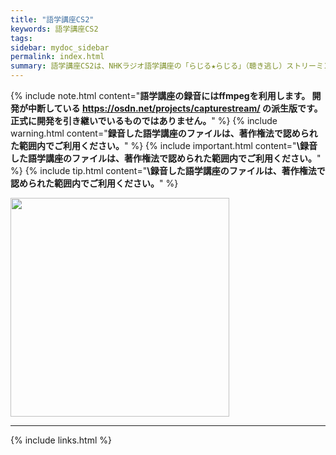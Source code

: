 ```yaml
---
title: "語学講座CS2"
keywords: 語学講座CS2
tags: 
sidebar: mydoc_sidebar
permalink: index.html
summary: 語学講座CS2は、NHKラジオ語学講座の「らじる★らじる」（聴き逃し）ストリーミング配信を自動録音するためのアプリです。
---
```

{% include note.html content="**語学講座の録音にはffmpegを利用します。 開発が中断している https://osdn.net/projects/capturestream/ の派生版です。 正式に開発を引き継いでいるものではありません。**" %}
{% include warning.html content="**録音した語学講座のファイルは、著作権法で認められた範囲内でご利用ください。**" %}
{% include important.html content="**\録音した語学講座のファイルは、著作権法で認められた範囲内でご利用ください。**" %}
{% include tip.html content="**\録音した語学講座のファイルは、著作権法で認められた範囲内でご利用ください。**" %}


<img src="https://github.com/CSReviser/CaptureStream/assets/46049273/630baada-27f1-4984-a6ce-3f2bc6349be4" width="350"> 



***

 <link rel="shortcut icon" type="image/x-icon" href="https://avatars.githubusercontent.com/u/46049273?v=4">
 <link rel="shortcut icon" type="image/x-icon" href="https://raw.githubusercontent.com/CSReviser/CaptureStream2/master/icon.ico">
 <meta name="twitter:image:src" content="https://csreviser.github.io/gogaku-cs2/images/company_logo.png">

{% include links.html %}
